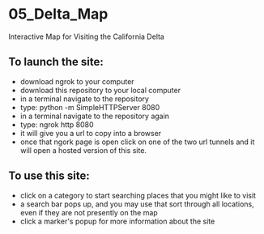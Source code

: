 # 05_Delta_Map
Interactive Map for Visiting the California Delta

## To launch the site:
* download ngrok to your computer
* download this repository to your local computer
* in a terminal navigate to the repository
* type: python -m SimpleHTTPServer 8080
* in a terminal navigate to the repository again
* type: ngrok http 8080
* it will give you a url to copy into a browser
* once that ngork page is open click on one of the two url tunnels and it will open a hosted version of this site.

## To use this site:
* click on a category to start searching places that you might like to visit
* a search bar pops up, and you may use that sort through all locations, even if they are not presently on the map
* click a marker's popup for more information about the site